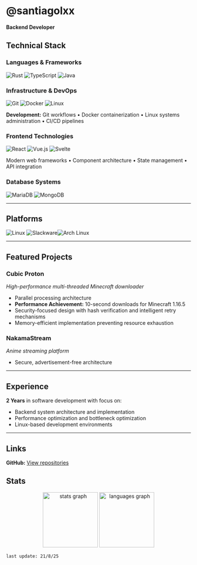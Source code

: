 # @santiagolxx
**Backend Developer**

## Technical Stack

### **Languages & Frameworks**
![Rust](https://a11ybadges.com/badge?logo=rust) ![TypeScript](https://a11ybadges.com/badge?logo=typescript) ![Java](https://a11ybadges.com/badge?logo=java)
### **Infrastructure & DevOps**
![Git](https://a11ybadges.com/badge?logo=git) ![Docker](https://a11ybadges.com/badge?logo=docker) ![Linux](https://a11ybadges.com/badge?logo=linux)

**Development:** Git workflows • Docker containerization • Linux systems administration • CI/CD pipelines

### **Frontend Technologies**
![React](https://a11ybadges.com/badge?logo=react) ![Vue.js](https://a11ybadges.com/badge?logo=vuedotjs) ![Svelte](https://a11ybadges.com/badge?logo=svelte)

Modern web frameworks • Component architecture • State management • API integration

### **Database Systems**
![MariaDB](https://a11ybadges.com/badge?logo=mariadb) ![MongoDB](https://a11ybadges.com/badge?logo=mongodb)

---

## Platforms

![Linux](https://a11ybadges.com/badge?logo=freebsd) ![Slackware](https://a11ybadges.com/badge?logo=slackware)![Arch Linux](https://a11ybadges.com/badge?logo=archlinux)

---

## Featured Projects
### **Cubic Proton**
*High-performance multi-threaded Minecraft downloader*
- Parallel processing architecture
- **Performance Achievement:** 10-second downloads for Minecraft 1.16.5
- Security-focused design with hash verification and intelligent retry mechanisms
- Memory-efficient implementation preventing resource exhaustion

### **NakamaStream**
*Anime streaming platform*
- Secure, advertisement-free architecture
---

## Experience

**2 Years** in software development with focus on:
- Backend system architecture and implementation
- Performance optimization and bottleneck optimization
- Linux-based development environments

---

## Links

**GitHub:** [View repositories](https://github.com/santiagolxx?tab=repositories)

## Stats
<div align="center">
  <img src="https://github-readme-stats.vercel.app/api?username=santiagolxx&hide_title=false&hide_rank=false&show_icons=true&include_all_commits=true&count_private=true&disable_animations=false&theme=dark&locale=en&hide_border=false" height="150" alt="stats graph"  />
  <img src="https://github-readme-stats.vercel.app/api/top-langs?username=santiagolxx&locale=en&hide_title=false&layout=compact&card_width=320&langs_count=3&theme=dark&hide_border=false" height="150" alt="languages graph"  />
</div>


``last update: 21/8/25``
